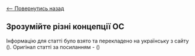[<-- Повернутись назад](docs/devops/index.md)

## Зрозумійте різні концепції ОС

Інформацію для статті було взято та перекладено на українську з сайту (). Оригінал статті за посиланням - ()